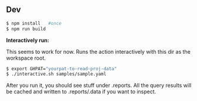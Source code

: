 ## Dev

```bash
$ npm install   #once
$ npm run build
```

**Interactively run:**  

This seems to work for now.  Runs the action interactively with this dir as the workspace root.

```bash
$ export GHPAT="yourpat-to-read-proj-data"
$ ./interactive.sh samples/sample.yaml
```

After you run it, you should see stuff under .reports.
All the query results will be cached and written to .reports/.data if you want to inspect.
